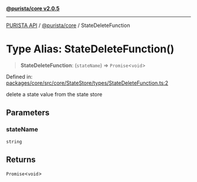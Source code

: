 [**@purista/core v2.0.5**](../README.md)

***

[PURISTA API](../../../packages.md) / [@purista/core](../README.md) / StateDeleteFunction

# Type Alias: StateDeleteFunction()

> **StateDeleteFunction**: (`stateName`) => `Promise`\<`void`\>

Defined in: [packages/core/src/core/StateStore/types/StateDeleteFunction.ts:2](https://github.com/puristajs/purista/blob/master/packages/core/src/core/StateStore/types/StateDeleteFunction.ts#L2)

delete a state value from the state store

## Parameters

### stateName

`string`

## Returns

`Promise`\<`void`\>
